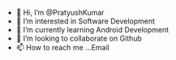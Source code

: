 - 👋 Hi, I’m @PratyushKumar
- 👀 I’m interested in Software Development 
- 🌱 I’m currently learning Android Development
- 💞️ I’m looking to collaborate on Github
- 📫 How to reach me ...Email

<!---
PratyushKumar-0903/PratyushKumar-0903 is a ✨ special ✨ repository because its `README.md` (this file) appears on your GitHub profile.
You can click the Preview link to take a look at your changes.
--->
